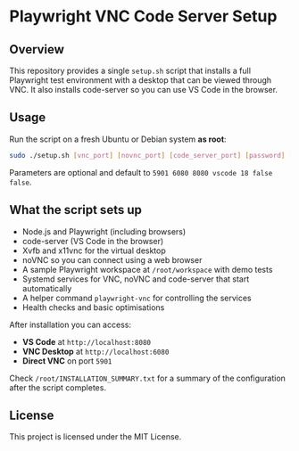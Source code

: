 # Playwright VNC Code Server Setup

## Overview
This repository provides a single `setup.sh` script that installs a full Playwright test environment with a desktop that can be viewed through VNC. It also installs code-server so you can use VS Code in the browser.

## Usage
Run the script on a fresh Ubuntu or Debian system **as root**:

```bash
sudo ./setup.sh [vnc_port] [novnc_port] [code_server_port] [password] [node_version] [disable_codeserver_auth] [disable_vnc_auth]
```

Parameters are optional and default to `5901 6080 8080 vscode 18 false false`.

## What the script sets up
- Node.js and Playwright (including browsers)
- code-server (VS Code in the browser)
- Xvfb and x11vnc for the virtual desktop
- noVNC so you can connect using a web browser
- A sample Playwright workspace at `/root/workspace` with demo tests
- Systemd services for VNC, noVNC and code-server that start automatically
- A helper command `playwright-vnc` for controlling the services
- Health checks and basic optimisations

After installation you can access:
- **VS Code** at `http://localhost:8080`
- **VNC Desktop** at `http://localhost:6080`
- **Direct VNC** on port `5901`

Check `/root/INSTALLATION_SUMMARY.txt` for a summary of the configuration after the script completes.

## License
This project is licensed under the MIT License.
